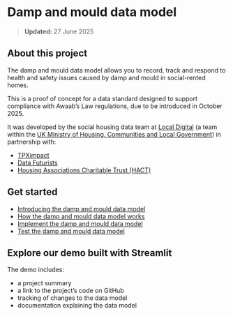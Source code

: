 # Damp and mould data model

> **Updated:** 27 June 2025

## About this project

The damp and mould data model allows you to record, track and respond to health and safety issues caused by damp and mould in social-rented homes.

This is a proof of concept for a data standard designed to support compliance with Awaab’s Law regulations, due to be introduced in October 2025\.

It was developed by the social housing data team at [Local Digital](https://www.localdigital.gov.uk/) (a team within the [UK Ministry of Housing, Communities and Local Government](https://www.gov.uk/government/organisations/ministry-of-housing-communities-local-government)) in partnership with:

* [TPXimpact](https://www.tpximpact.com/)  
* [Data Futurists](https://www.datafuturists.co.uk/)  
* [Housing Associations Charitable Trust (HACT)](https://hact.org.uk/)

## Get started

* [Introducing the damp and mould data model](https://github.com/data-futurists/damp-and-mould-standards-concept/blob/main/guidance/Introducing%20Awaab's%20Law%20data%20model.md)  
* [How the damp and mould data model works](https://github.com/data-futurists/damp-and-mould-standards-concept/blob/main/guidance/How%20the%20Awaab's%20Law%20data%20model%20works.md)  
* [Implement the damp and mould data model](https://github.com/data-futurists/damp-and-mould-standards-concept/blob/main/guidance/Implement%20the%20Awaab's%20Law%20data%20model.md)  
* [Test the damp and mould data model](https://github.com/data-futurists/damp-and-mould-standards-concept/tree/main/SQL%20Test)

## Explore our demo built with Streamlit

The demo includes:

* a project summary  
* a link to the project’s code on GitHub  
* tracking of changes to the data model  
* documentation explaining the data model










